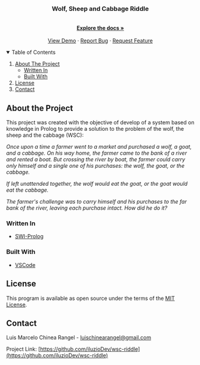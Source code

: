 <br />
<p align="center">
  <h3 align="center">Wolf, Sheep and Cabbage Riddle</h3>

  <p align="center">
    <br />
    <a href="https://github.com/iluzioDev/wsc-riddle"><strong>Explore the docs »</strong></a>
    <br />
    <br />
    <a href="https://github.com/iluzioDev/wsc-riddle">View Demo</a>
    ·
    <a href="https://github.com/iluzioDev/wsc-riddle">Report Bug</a>
    ·
    <a href="https://github.com/iluzioDev/wsc-riddle">Request Feature</a>
  </p>
</p>

<details open="open">
  <summary>Table of Contents</summary>
  <ol>
    <li>
      <a href="#about-the-project">About The Project</a>
      <ul>
        <li><a href="#written-in">Written In</a></li>
        <li><a href="#built-with">Built With</a></li>
      </ul>
    </li>
    <li><a href="#license">License</a></li>
    <li><a href="#contact">Contact</a></li>
  </ol>
</details>

## About the Project

This project was created with the objective of develop of a system based on knowledge in Prolog to provide a solution to the problem of the wolf, the sheep and the cabbage (WSC):

*Once upon a time a farmer went to a market and purchased a wolf, a goat, and a cabbage. On his way home, the farmer came to the bank of a river and rented a boat. But crossing the river by boat, the farmer could carry only himself and a single one of his purchases: the wolf, the goat, or the cabbage.*

*If left unattended together, the wolf would eat the goat, or the goat would eat the cabbage.*

*The farmer's challenge was to carry himself and his purchases to the far bank of the river, leaving each purchase intact. How did he do it?*

### Written In

* [SWI-Prolog](https://www.swi-prolog.org/)

### Built With

* [VSCode](https://code.visualstudio.com/)

## License

This program is available as open source under the terms of the [MIT License](https://opensource.org/licenses/MIT).

## Contact

Luis Marcelo Chinea Rangel - luischinearangel@gmail.com

Project Link: [https://github.com/iluzioDev/wsc-riddle](https://github.com/iluzioDev/wsc-riddle)
